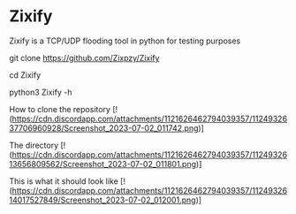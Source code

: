 # Zixify
Zixify is a TCP/UDP flooding tool in python for testing purposes



git clone https://github.com/Zixpzy/Zixify


cd Zixify


python3 Zixify -h


How to clone the repository
[!(https://cdn.discordapp.com/attachments/1121626462794039357/1124932637706960928/Screenshot_2023-07-02_011742.png)]


The directory
[!(https://cdn.discordapp.com/attachments/1121626462794039357/1124932613656809562/Screenshot_2023-07-02_011801.png)]


This is what it should look like
[!(https://cdn.discordapp.com/attachments/1121626462794039357/1124932614017527849/Screenshot_2023-07-02_012001.png)]
